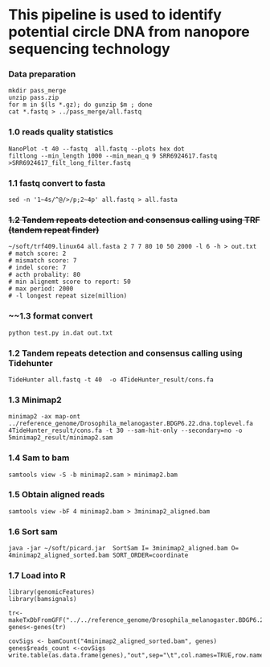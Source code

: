 # This pipeline is used to identify potential circle DNA from nanopore sequencing technology 

### Data preparation
    mkdir pass_merge
    unzip pass.zip
    for m in $(ls *.gz); do gunzip $m ; done
    cat *.fastq > ../pass_merge/all.fastq

### 1.0 reads quality statistics
    NanoPlot -t 40 --fastq  all.fastq --plots hex dot
    filtlong --min_length 1000 --min_mean_q 9 SRR6924617.fastq >SRR6924617_filt_long_filter.fastq

### 1.1 fastq convert to fasta
    sed -n '1~4s/^@/>/p;2~4p' all.fastq > all.fasta

### ~~1.2 Tandem repeats detection and consensus calling using TRF (tandem repeat finder)~~
    ~/soft/trf409.linux64 all.fasta 2 7 7 80 10 50 2000 -l 6 -h > out.txt
    # match score: 2
    # mismatch score: 7
    # indel score: 7
    # acth probality: 80 
    # min alignemt score to report: 50
    # max period: 2000
    # -l longest repeat size(million) 

### ~~1.3 format convert
    python test.py in.dat out.txt

### 1.2 Tandem repeats detection and consensus calling using Tidehunter
    TideHunter all.fastq -t 40  -o 4TideHunter_result/cons.fa

### 1.3 Minimap2
    minimap2 -ax map-ont ../reference_genome/Drosophila_melanogaster.BDGP6.22.dna.toplevel.fa  4TideHunter_result/cons.fa -t 30 --sam-hit-only --secondary=no -o 5minimap2_result/minimap2.sam

### 1.4 Sam to bam
    samtools view -S -b minimap2.sam > minimap2.bam

### 1.5 Obtain aligned reads
    samtools view -bF 4 minimap2.bam > 3minimap2_aligned.bam

### 1.6 Sort sam
    java -jar ~/soft/picard.jar  SortSam I= 3minimap2_aligned.bam O= 4minimap2_aligned_sorted.bam SORT_ORDER=coordinate

### 1.7 Load into R 
    library(genomicFeatures)
    library(bamsignals)

    tr<-makeTxDbFromGFF("../../reference_genome/Drosophila_melanogaster.BDGP6.22.97.gtf")
    genes<-genes(tr)

    covSigs <- bamCount("4minimap2_aligned_sorted.bam", genes)
    genes$reads_count <-covSigs
    write.table(as.data.frame(genes),"out",sep="\t",col.names=TRUE,row.names=TRUE,quot=FALSE)

